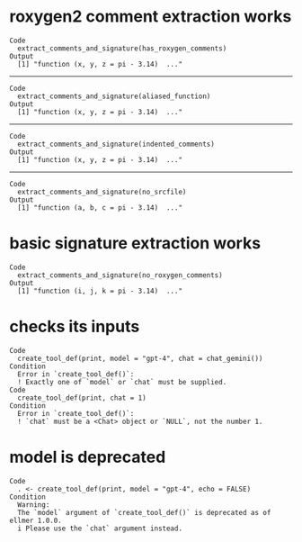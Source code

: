 # roxygen2 comment extraction works

    Code
      extract_comments_and_signature(has_roxygen_comments)
    Output
      [1] "function (x, y, z = pi - 3.14)  ..."

---

    Code
      extract_comments_and_signature(aliased_function)
    Output
      [1] "function (x, y, z = pi - 3.14)  ..."

---

    Code
      extract_comments_and_signature(indented_comments)
    Output
      [1] "function (x, y, z = pi - 3.14)  ..."

---

    Code
      extract_comments_and_signature(no_srcfile)
    Output
      [1] "function (a, b, c = pi - 3.14)  ..."

# basic signature extraction works

    Code
      extract_comments_and_signature(no_roxygen_comments)
    Output
      [1] "function (i, j, k = pi - 3.14)  ..."

# checks its inputs

    Code
      create_tool_def(print, model = "gpt-4", chat = chat_gemini())
    Condition
      Error in `create_tool_def()`:
      ! Exactly one of `model` or `chat` must be supplied.
    Code
      create_tool_def(print, chat = 1)
    Condition
      Error in `create_tool_def()`:
      ! `chat` must be a <Chat> object or `NULL`, not the number 1.

# model is deprecated

    Code
      . <- create_tool_def(print, model = "gpt-4", echo = FALSE)
    Condition
      Warning:
      The `model` argument of `create_tool_def()` is deprecated as of ellmer 1.0.0.
      i Please use the `chat` argument instead.

